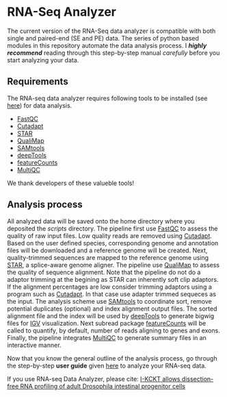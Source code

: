 # RNA-Seq Analyzer
The current version of the RNA-Seq data analyzer is compatible with both single and paired-end (SE and PE) data. The series of python based modules in this repository automate the data analysis process. I ***highly recommend*** reading through this step-by-step manual *carefully* before you start analyzing your data.

## Requirements
The RNA-seq data analyzer requires following tools to be installed (see [here](https://github.com/jkkbuddika/RNA-Seq-Data-Analyzer/blob/master/USERGUIDE.md#step-2-setup-the-miniconda-environment)) for data analysis.

- [FastQC](https://www.bioinformatics.babraham.ac.uk/projects/fastqc/)
- [Cutadapt](https://cutadapt.readthedocs.io/en/stable/)
- [STAR](https://github.com/alexdobin/STAR)
- [QualiMap](http://qualimap.bioinfo.cipf.es/)
- [SAMtools](https://github.com/samtools/samtools)
- [deepTools](https://github.com/deeptools/deepTools/)
- [featureCounts](http://subread.sourceforge.net/)
- [MultiQC](https://github.com/ewels/MultiQC)

We thank developers of these valueble tools!

## Analysis process
All analyzed data will be saved onto the home directory where you deposited the *scripts* directory. The pipeline first use [FastQC](https://www.bioinformatics.babraham.ac.uk/projects/fastqc/) to assess the quality of raw input files. Low quality reads are removed using [Cutadapt](https://cutadapt.readthedocs.io/en/stable/). Based on the user defined species, corresponding genome and annotation files will be downloaded and a reference genome will be created. Next, quality-trimmed sequences are mapped to the reference genome using [STAR](https://github.com/alexdobin/STAR), a splice-aware genome aligner. The pipeline use [QualiMap](http://qualimap.bioinfo.cipf.es/) to assess the quality of sequence alignment. Note that the pipeline do not do a adaptor trimming at the begining as STAR can inherently soft clip adaptors. If the alignment percentages are low consider trimming adaptors using a program such as [Cutadapt](https://cutadapt.readthedocs.io/en/stable/). In that case use adapter trimmed sequeces as the input. The analysis scheme use [SAMtools](https://github.com/samtools/samtools) to coordinate sort, remove potential duplicates (optional) and index alignment output files. The sorted alignment file and the index will be used by [deepTools](https://github.com/deeptools/deepTools/) to generate bigwig files for [IGV](https://software.broadinstitute.org/software/igv/) visualization. Next subread package [featureCounts](http://subread.sourceforge.net/) will be called to quantify, by default, number of reads aligning to genes and exons. Finally, the pipeline integrates [MultiQC](https://github.com/ewels/MultiQC) to generate summary files in an interactive manner.

Now that you know the general outline of the analysis process, go through the step-by-step **user guide** given [here](https://github.com/jkkbuddika/RNA-Seq-Data-Analyzer/blob/master/USERGUIDE.md) to analyze your RNA-seq data.

If you use RNA-seq Data Analyzer, please cite: [I-KCKT allows dissection-free RNA profiling of adult Drosophila intestinal progenitor cells](https://dev.biologists.org/content/148/1/dev196568)

